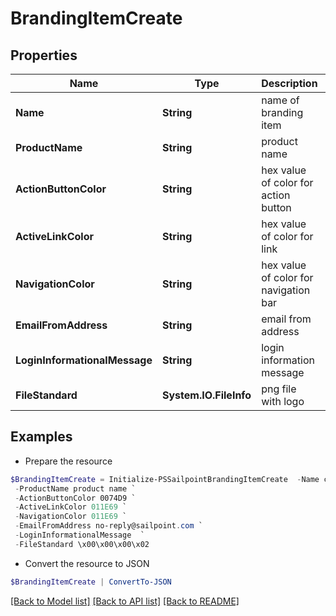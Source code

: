 # BrandingItemCreate
## Properties

Name | Type | Description | Notes
------------ | ------------- | ------------- | -------------
**Name** | **String** | name of branding item | 
**ProductName** | **String** | product name | 
**ActionButtonColor** | **String** | hex value of color for action button | [optional] 
**ActiveLinkColor** | **String** | hex value of color for link | [optional] 
**NavigationColor** | **String** | hex value of color for navigation bar | [optional] 
**EmailFromAddress** | **String** | email from address | [optional] 
**LoginInformationalMessage** | **String** | login information message | [optional] 
**FileStandard** | **System.IO.FileInfo** | png file with logo | [optional] 

## Examples

- Prepare the resource
```powershell
$BrandingItemCreate = Initialize-PSSailpointBrandingItemCreate  -Name custom-branding-item `
 -ProductName product name `
 -ActionButtonColor 0074D9 `
 -ActiveLinkColor 011E69 `
 -NavigationColor 011E69 `
 -EmailFromAddress no-reply@sailpoint.com `
 -LoginInformationalMessage  `
 -FileStandard \x00\x00\x00\x02
```

- Convert the resource to JSON
```powershell
$BrandingItemCreate | ConvertTo-JSON
```

[[Back to Model list]](../README.md#documentation-for-models) [[Back to API list]](../README.md#documentation-for-api-endpoints) [[Back to README]](../README.md)

